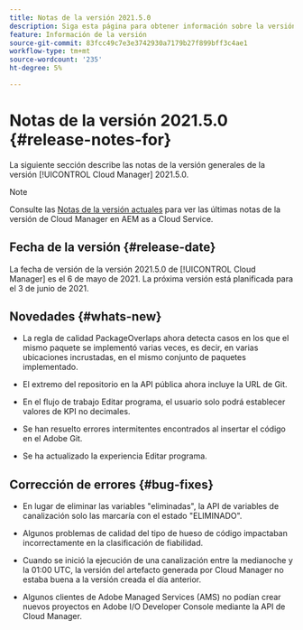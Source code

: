 ```yaml
---
title: Notas de la versión 2021.5.0
description: Siga esta página para obtener información sobre la versión 2021.5.0 de Cloud Manager
feature: Información de la versión
source-git-commit: 83fcc49c7e3e3742930a7179b27f899bff3c4ae1
workflow-type: tm+mt
source-wordcount: '235'
ht-degree: 5%

---
```


# Notas de la versión 2021.5.0 {#release-notes-for}

La siguiente sección describe las notas de la versión generales de la versión [!UICONTROL Cloud Manager] 2021.5.0.

>[!NOTE]
>Consulte las [Notas de la versión actuales](https://experienceleague.adobe.com/docs/experience-manager-cloud-service/onboarding/getting-access/release-notes-cloud-manager/release-notes-cm-current.html?lang=en#getting-access) para ver las últimas notas de la versión de Cloud Manager en AEM as a Cloud Service.

## Fecha de la versión {#release-date}

La fecha de versión de la versión 2021.5.0 de [!UICONTROL Cloud Manager] es el 6 de mayo de 2021.
La próxima versión está planificada para el 3 de junio de 2021.

## Novedades {#whats-new}

* La regla de calidad PackageOverlaps ahora detecta casos en los que el mismo paquete se implementó varias veces, es decir, en varias ubicaciones incrustadas, en el mismo conjunto de paquetes implementado.

* El extremo del repositorio en la API pública ahora incluye la URL de Git.

* En el flujo de trabajo Editar programa, el usuario solo podrá establecer valores de KPI no decimales.

* Se han resuelto errores intermitentes encontrados al insertar el código en el Adobe Git.

* Se ha actualizado la experiencia Editar programa.

## Corrección de errores {#bug-fixes}

* En lugar de eliminar las variables &quot;eliminadas&quot;, la API de variables de canalización solo las marcaría con el estado &quot;ELIMINADO&quot;.

* Algunos problemas de calidad del tipo de hueso de código impactaban incorrectamente en la clasificación de fiabilidad.

* Cuando se inició la ejecución de una canalización entre la medianoche y la 01:00 UTC, la versión del artefacto generada por Cloud Manager no estaba buena a la versión creada el día anterior.

* Algunos clientes de Adobe Managed Services (AMS) no podían crear nuevos proyectos en Adobe I/O Developer Console mediante la API de Cloud Manager.
